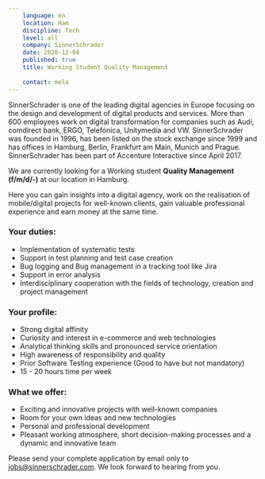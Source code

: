 ```yaml
---
    language: en
    location: Ham
    discipline: Tech
    level: all
    company: SinnerSchrader
    date: 2020-12-04
    published: true
    title: Working Student Quality Management 
    
    contact: mela
---
```


SinnerSchrader is one of the leading digital agencies in Europe focusing on the design and development of digital products and services. More than 600 employees work on digital transformation for companies such as Audi, comdirect bank, ERGO, Telefónica, Unitymedia and VW. SinnerSchrader was founded in 1996, has been listed on the stock exchange since 1999 and has offices in Hamburg, Berlin, Frankfurt am Main, Munich and Prague. SinnerSchrader has been part of Accenture Interactive since April 2017.

We are currently looking for a Working student **Quality Management (f/m/d/-)** at our location in Hamburg.

Here you can gain insights into a digital agency, work on the realisation of mobile/digital projects for well-known clients, gain valuable professional experience and earn money at the same time.

### Your duties:

- Implementation of systematic tests
- Support in test planning and test case creation
- Bug logging and Bug management in a tracking tool like Jira
- Support in error analysis
- Interdisciplinary cooperation with the fields of technology, creation and project management

### Your profile:

- Strong digital affinity
- Curiosity and interest in e-commerce and web technologies
- Analytical thinking skills and pronounced service orientation
- High awareness of responsibility and quality
- Prior Software Testing experience (Good to have but not mandatory)
- 15 - 20 hours time per week

### What we offer:

- Exciting and innovative projects with well-known companies
- Room for your own ideas and new technologies
- Personal and professional development
- Pleasant working atmosphere, short decision-making processes and a dynamic and innovative team

Please send your complete application by email only to <jobs@sinnerschrader.com>. We look forward to hearing from you.
